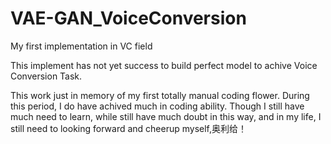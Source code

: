 # VAE-GAN_VoiceConversion
My first implementation in VC field


This implement has not yet success to build perfect model to achive Voice Conversion Task.

This work just in memory of my first totally manual coding flower. During this period, I do have 
achived much in coding ability. Though I still have much need to learn, while still have much doubt 
in this way, and in my life, I still need to looking forward and cheerup myself,奥利给！
